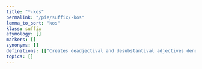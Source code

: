 ```yaml
---
title: "*-kos"
permalink: "/pie/suffix/-kos"
lemma_to_sort: "kos"
klass: suffix
etymology: []
markers: []
synonyms: []
definitions: [["Creates deadjectival and desubstantival adjectives denoting the characteristic of, typical of, pertaining to."]]
topics: []
---
```

